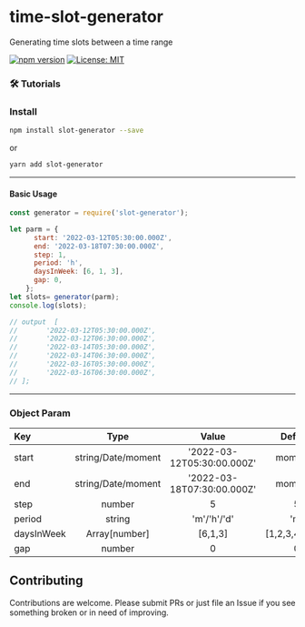 # time-slot-generator
Generating time slots between a time range 

[![npm version](https://badge.fury.io/js/time-slot-generator.svg)](https://badge.fury.io/js/time-slot-generator)
[![License: MIT](https://img.shields.io/badge/License-MIT-yellow.svg)](https://opensource.org/licenses/MIT)

### 🛠 Tutorials



### Install

```bash
npm install slot-generator --save
```
or

```bash
yarn add slot-generator
```


---
#### Basic Usage

```javascript
const generator = require('slot-generator');

let parm = {
      start: '2022-03-12T05:30:00.000Z',
      end: '2022-03-18T07:30:00.000Z',
      step: 1,
      period: 'h',
      daysInWeek: [6, 1, 3],
      gap: 0,
    };
let slots= generator(parm);
console.log(slots);

// output  [
//       '2022-03-12T05:30:00.000Z',
//       '2022-03-12T06:30:00.000Z',
//       '2022-03-14T05:30:00.000Z',
//       '2022-03-14T06:30:00.000Z',
//       '2022-03-16T05:30:00.000Z',
//       '2022-03-16T06:30:00.000Z',
// ];

```

---


### Object Param


| Key                   |   Type    |     Value      |      Default      | 
| :------------------------ | :-------------: | :-------------: | :-------------: | 
| start                   |      string/Date/moment      |      '2022-03-12T05:30:00.000Z'      |       moment()      |
| end                   |      string/Date/moment      |      '2022-03-18T07:30:00.000Z'      |       moment()      | 
| step               |        number        |         5        |        5        |   |       |          |        |
| period          |        string        |       'm'/'h'/'d'          |       'm'          |                 |       |          |        |
| daysInWeek             |        Array[number]        |          [6,1,3]        |        [1,2,3,4,5,6,7]       
| gap |        number        |        0        |         0        |       

## Contributing

Contributions are welcome. Please submit PRs or just file an Issue if you see something broken or in need of improving.
